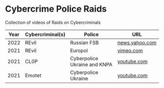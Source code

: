 # Cybercrime Police Raids
Collection of videos of Raids on Cybercriminals

| Year | Cybercriminal(s) | Police | URL |
|---|---|---|---|
| 2022 | REvil | Russian FSB | [news.yahoo.com](https://uk.news.yahoo.com/russia-arrests-alleged-members-ransomware-175208182.html) |
| 2021 | REvil | Europol | [vimeo.com](https://vimeo.com/643523191)|
| 2021 | CL0P | Cyberpolice Ukraine and KNPA | [youtube.com](https://www.youtube.com/watch?v=PqGaZgepNTE) |
| 2021 | Emotet | Cyberpolice Ukraine | [youtube.com](https://www.youtube.com/watch?v=_BLOmClsSpc) |
